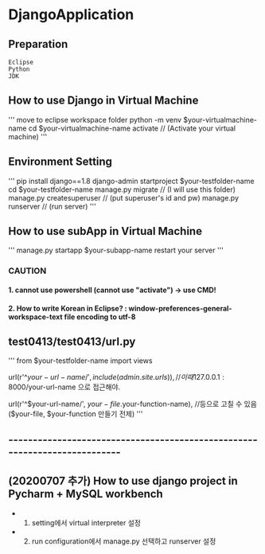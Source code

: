 # DjangoApplication

## Preparation
```
Eclipse
Python
JDK
```

## How to use Django in Virtual Machine

'''
move to eclipse workspace folder
python -m venv $your-virtualmachine-name
cd $your-virtualmachine-name
activate // (Activate your virtual machine)
'''

## Environment Setting
'''
pip install django==1.8
django-admin startproject $your-testfolder-name
cd $your-testfolder-name
manage.py migrate // (I will  use this folder)
manage.py createsuperuser // (put superuser's id and pw)
manage.py runserver // (run server)
'''

## How to use subApp in Virtual Machine
'''
manage.py startapp $your-subapp-name
restart your server
'''

### CAUTION
#### 1. cannot use powershell (cannot use "activate") -> use CMD!
#### 2. How to write Korean in Eclipse? : window-preferences-general-workspace-text file encoding to utf-8


## test0413/test0413/url.py
'''
from $your-testfolder-name import views

url(r'^$your-url-name/', include(admin.site.urls)), //이 때 127.0.0.1:8000/$your-url-name 으로 접근해야.

url(r'^$your-url-name/', $your-file.$your-function-name), //등으로 고칠 수 있음($your-file, $your-function 만들기 전제)
'''

## --------------------------------------------------------------------------

## (20200707 추가) How to use django project in Pycharm + MySQL workbench

- 1. setting에서 virtual interpreter 설정

- 2. run configuration에서 manage.py 선택하고 runserver 설정
